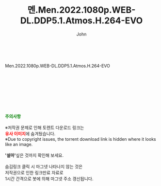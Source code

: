 ﻿---
layout: post
title:  "멘.Men.2022.1080p.WEB-DL.DDP5.1.Atmos.H.264-EVO"
author: John
categories: [ 영화 ]
tags: [  ]
image:  
description: "멘.Men.2022.1080p.WEB-DL.DDP5.1.Atmos.H.264-EVO torrent 정보 공유"
toc: true
toc_sticky: true
---

<br>
<div class="view-img">
<a class="view_image" href="https://torrentmobile59.com/bbs/view_image.php?fn=%2Fdata%2Ffile%2Fmovie%2F2041236355_8rnwujxG_42c0c986160614b467e6691c1f9f561030fe7735.jpg" target="_blank"><img alt="" class="img-tag" content="https://torrentmobile59.com/data/file/movie/2041236355_8rnwujxG_42c0c986160614b467e6691c1f9f561030fe7735.jpg" itemprop="image" src="https://torrentmobile59.com/data/file/movie/2041236355_8rnwujxG_42c0c986160614b467e6691c1f9f561030fe7735.jpg"/></a></div><div class="view-content" itemprop="description">
<p>Men.2022.1080p.WEB-DL.DDP5.1.Atmos.H.264-EVO<br/></p> </div>
    
<br><br><br><br><br><br><br>
<p data-ke-size="size16"><b><span style="color: green;">주의사항</span></b><br /><br />※저작권 문제로 인해 토렌트 다운로드 링크는<br /><b><span style="color: red;">유사 이미지</span></b>에 숨겨뒀습니다.<br />※Due to copyright issues, the torrent download link is hidden where it looks like an image.<br /><br /><b>'설마'</b>싶은 것까지 확인해 보세요.<br /><br />숨김링크 클릭 시 마그넷 나타나지 않는 것은<br />저작권으로 인한 링크만료 자료로<br />1시간 간격으로 봇에 의해 마그넷 주소 갱신됩니다.</p>
